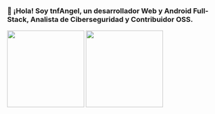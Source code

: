 ### 👋 ¡Hola! Soy tnfAngel, un desarrollador Web y Android Full-Stack, Analista de Ciberseguridad y Contribuidor OSS.

<p float="left">
  <img src="https://github-readme-stats.vercel.app/api?username=tnfAngel&show_icons=true&count_private=true&title_color=4f8cc9&text_color=9f9f9f&icon_color=4f8cc9&bg_color=181818" height="180">
  <img src="https://github-readme-stats.vercel.app/api/top-langs/?username=tnfAngel&layout=compact&title_color=4f8cc9&text_color=9f9f9f&icon_color=4f8cc9&bg_color=181818" height="180">
</p>
